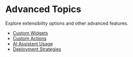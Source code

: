 # Advanced Topics

Explore extensibility options and other advanced features.

*   [Custom Widgets](./custom_widgets.md)
*   [Custom Actions](./custom_actions.md)
*   [AI Assistant Usage](./ai_assistant.md)
*   [Deployment Strategies](./deployment.md) 